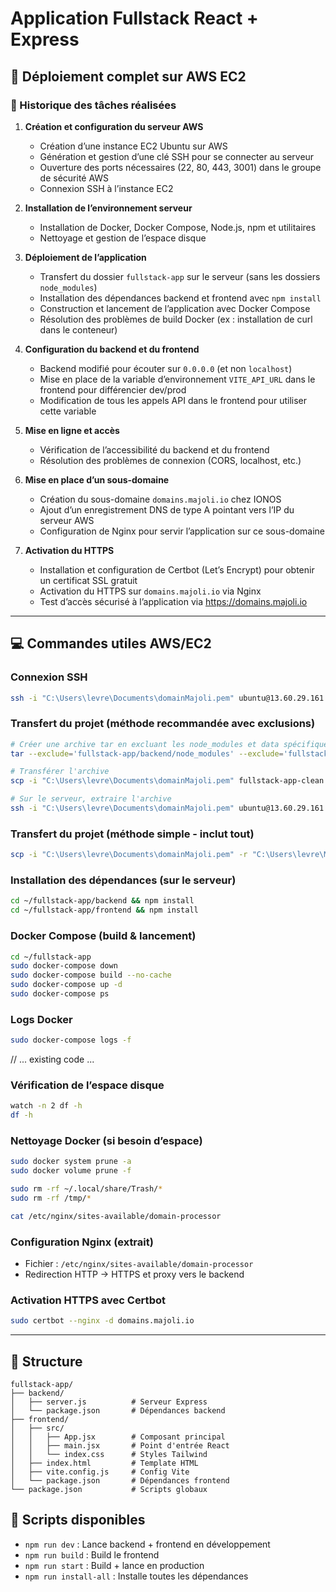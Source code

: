 # Application Fullstack React + Express

## 🚀 Déploiement complet sur AWS EC2

### 📝 Historique des tâches réalisées

1. **Création et configuration du serveur AWS**
   - Création d’une instance EC2 Ubuntu sur AWS
   - Génération et gestion d’une clé SSH pour se connecter au serveur
   - Ouverture des ports nécessaires (22, 80, 443, 3001) dans le groupe de sécurité AWS
   - Connexion SSH à l’instance EC2

2. **Installation de l’environnement serveur**
   - Installation de Docker, Docker Compose, Node.js, npm et utilitaires
   - Nettoyage et gestion de l’espace disque

3. **Déploiement de l’application**
   - Transfert du dossier `fullstack-app` sur le serveur (sans les dossiers `node_modules`)
   - Installation des dépendances backend et frontend avec `npm install`
   - Construction et lancement de l’application avec Docker Compose
   - Résolution des problèmes de build Docker (ex : installation de curl dans le conteneur)

4. **Configuration du backend et du frontend**
   - Backend modifié pour écouter sur `0.0.0.0` (et non `localhost`)
   - Mise en place de la variable d’environnement `VITE_API_URL` dans le frontend pour différencier dev/prod
   - Modification de tous les appels API dans le frontend pour utiliser cette variable

5. **Mise en ligne et accès**
   - Vérification de l’accessibilité du backend et du frontend
   - Résolution des problèmes de connexion (CORS, localhost, etc.)

6. **Mise en place d’un sous-domaine**
   - Création du sous-domaine `domains.majoli.io` chez IONOS
   - Ajout d’un enregistrement DNS de type A pointant vers l’IP du serveur AWS
   - Configuration de Nginx pour servir l’application sur ce sous-domaine

7. **Activation du HTTPS**
   - Installation et configuration de Certbot (Let’s Encrypt) pour obtenir un certificat SSL gratuit
   - Activation du HTTPS sur `domains.majoli.io` via Nginx
   - Test d’accès sécurisé à l’application via https://domains.majoli.io

---


## 💻 Commandes utiles AWS/EC2

### Connexion SSH
```bash
ssh -i "C:\Users\levre\Documents\domainMajoli.pem" ubuntu@13.60.29.161
```

### Transfert du projet (méthode recommandée avec exclusions)
```bash
# Créer une archive tar en excluant les node_modules et data spécifiques
tar --exclude='fullstack-app/backend/node_modules' --exclude='fullstack-app/backend/data' --exclude='fullstack-app/frontend/node_modules' --exclude='fullstack-app/temp' --exclude='fullstack-app/.git' -czf fullstack-app-clean.tar.gz -C "C:\Users\levre\Majoli\Marketing\SCRIPTS EMAILING PHONING" fullstack-app

# Transférer l'archive
scp -i "C:\Users\levre\Documents\domainMajoli.pem" fullstack-app-clean.tar.gz ubuntu@13.60.29.161:~/

# Sur le serveur, extraire l'archive
ssh -i "C:\Users\levre\Documents\domainMajoli.pem" ubuntu@13.60.29.161 "cd ~ && tar -xzf fullstack-app-clean.tar.gz"
```

### Transfert du projet (méthode simple - inclut tout)
```bash
scp -i "C:\Users\levre\Documents\domainMajoli.pem" -r "C:\Users\levre\Majoli\Marketing\SCRIPTS EMAILING PHONING\fullstack-app" ubuntu@13.60.29.161:~/
```

### Installation des dépendances (sur le serveur)
```bash
cd ~/fullstack-app/backend && npm install
cd ~/fullstack-app/frontend && npm install
```

### Docker Compose (build & lancement)
```bash
cd ~/fullstack-app
sudo docker-compose down
sudo docker-compose build --no-cache
sudo docker-compose up -d
sudo docker-compose ps
```

### Logs Docker
```bash
sudo docker-compose logs -f
```

// ... existing code ...

### Vérification de l’espace disque

```bash
watch -n 2 df -h
df -h
```

### Nettoyage Docker (si besoin d’espace)
```bash
sudo docker system prune -a
sudo docker volume prune -f
```

```bash
sudo rm -rf ~/.local/share/Trash/*
sudo rm -rf /tmp/*
```


```bash
cat /etc/nginx/sites-available/domain-processor
```

### Configuration Nginx (extrait)
- Fichier : `/etc/nginx/sites-available/domain-processor`
- Redirection HTTP → HTTPS et proxy vers le backend

### Activation HTTPS avec Certbot
```bash
sudo certbot --nginx -d domains.majoli.io
```

---

## 📁 Structure
```
fullstack-app/
├── backend/
│   ├── server.js          # Serveur Express
│   └── package.json       # Dépendances backend
├── frontend/
│   ├── src/
│   │   ├── App.jsx        # Composant principal
│   │   ├── main.jsx       # Point d'entrée React
│   │   └── index.css      # Styles Tailwind
│   ├── index.html         # Template HTML
│   ├── vite.config.js     # Config Vite
│   └── package.json       # Dépendances frontend
└── package.json           # Scripts globaux
```
## 🔧 Scripts disponibles
- `npm run dev` : Lance backend + frontend en développement
- `npm run build` : Build le frontend
- `npm run start` : Build + lance en production
- `npm run install-all` : Installe toutes les dépendances 
